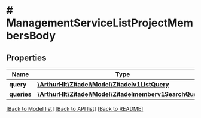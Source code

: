 # # ManagementServiceListProjectMembersBody

## Properties

Name | Type | Description | Notes
------------ | ------------- | ------------- | -------------
**query** | [**\ArthurHlt\Zitadel\Model\Zitadelv1ListQuery**](Zitadelv1ListQuery.md) |  | [optional]
**queries** | [**\ArthurHlt\Zitadel\Model\Zitadelmemberv1SearchQuery[]**](Zitadelmemberv1SearchQuery.md) |  | [optional]

[[Back to Model list]](../../README.md#models) [[Back to API list]](../../README.md#endpoints) [[Back to README]](../../README.md)
